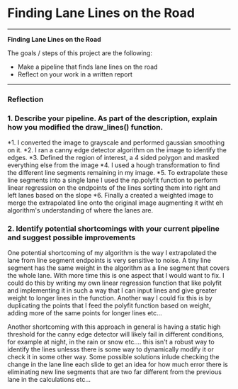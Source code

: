 # **Finding Lane Lines on the Road** 

---

**Finding Lane Lines on the Road**

The goals / steps of this project are the following:
* Make a pipeline that finds lane lines on the road
* Reflect on your work in a written report


[//]: # (Image References)

[image1]: ./test_images_output/solidWhiteRight.jpg

---

### Reflection

### 1. Describe your pipeline. As part of the description, explain how you modified the draw_lines() function.

*1. I converted the image to grayscale and performed gaussian smoothing on it.
*2. I ran a canny edge detector algorithm on the image to identify the edges.
*3. Defined the region of interest, a 4 sided polygon and masked everything else from the image 
*4. I used a hough transformation to find the different line segments remaining in my image. 
*5. To extrapolate these line segments into a single lane I used the np.polyfit function to perform linear
  regression on the endpoints of the lines sorting them into right and left lanes based on the slope
*6. Finally a created a weighted image to merge the extrapolated line onto the original image augmenting it witht eh 
  algorithm's understanding of where the lanes are. 

### 2. Identify potential shortcomings with your current pipeline and suggest possible improvements

One potential shortcoming of my algorithm is the way I extrapolated the lane from line segment endpoints is very sensitive to noise. A tiny line segment has the same weight in the algorithm as a line segment that covers the whole lane. With more time this is one aspect that I would want to fix. I could do this by writing my own linear regression function that like polyfit and implementing it in such a way that I can input lines and give greater weight to longer lines in the function. Another way I could fix this is by duplicating the points that I feed the polyfit function based on weight, adding more of the same points for longer lines etc...

Another shortcoming with this approach in general is having a static high threshold for the canny edge detector will likely fail in different conditions, for example at night, in the rain or snow etc.... this isn't a robust way to identify the lines unlesss there is some way to dynamically modify it or check it in some other way. Some possible solutions inlude checking the change in the lane line each slide to get an idea for how much error there is eliminating new line segments that are two far different from the previous lane in the calculations etc...
